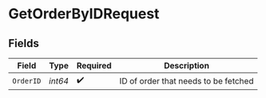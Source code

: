 # GetOrderByIDRequest


## Fields

| Field                                | Type                                 | Required                             | Description                          |
| ------------------------------------ | ------------------------------------ | ------------------------------------ | ------------------------------------ |
| `OrderID`                            | *int64*                              | :heavy_check_mark:                   | ID of order that needs to be fetched |